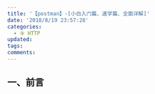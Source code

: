 ```yaml
---
title: '【postman】-[小白入门篇、速学篇、全面详解]'
date: '2018/8/19 23:57:28'
categories:
  - ⑨ HTTP
updated:
tags:
comments:
---
```


## 一、前言